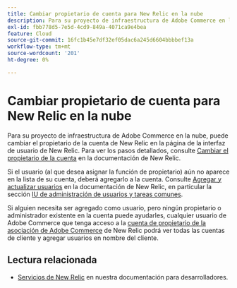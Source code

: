 ```yaml
---
title: Cambiar propietario de cuenta para New Relic en la nube
description: Para su proyecto de infraestructura de Adobe Commerce en la nube, puede cambiar el propietario de la cuenta de New Relic en la página de la interfaz de usuario de New Relic. Para ver los pasos detallados, consulte [Tutorial sobre administración de cuentas y acceso de usuarios](https://docs.newrelic.com/docs/accounts/accounts-billing/new-relic-one-user-management/account-user-mgmt-tutorial/) en la documentación de New Relic.
exl-id: fbb778d5-7e5d-4cd9-849a-4071ca9e4bea
feature: Cloud
source-git-commit: 16fc1b45e7df32ef05dac6a245d6604bbbbef13a
workflow-type: tm+mt
source-wordcount: '201'
ht-degree: 0%

---
```


# Cambiar propietario de cuenta para New Relic en la nube

Para su proyecto de infraestructura de Adobe Commerce en la nube, puede cambiar el propietario de la cuenta de New Relic en la página de la interfaz de usuario de New Relic. Para ver los pasos detallados, consulte [Cambiar el propietario de la cuenta](https://docs.newrelic.com/docs/accounts/accounts-billing/new-relic-one-user-management/account-user-mgmt-tutorial/) en la documentación de New Relic.

Si el usuario (al que desea asignar la función de propietario) aún no aparece en la lista de su cuenta, deberá agregarlo a la cuenta. Consulte [Agregar y actualizar usuarios](https://docs.newrelic.com/docs/accounts/accounts-billing/new-relic-one-user-management/user-management-ui-and-tasks/#add-users) en la documentación de New Relic, en particular la sección [IU de administración de usuarios y tareas comunes](https://docs.newrelic.com/docs/accounts/accounts-billing/new-relic-one-user-management/user-management-ui-and-tasks/#where).

Si alguien necesita ser agregado como usuario, pero ningún propietario o administrador existente en la cuenta puede ayudarles, cualquier usuario de Adobe Commerce que tenga acceso a la [cuenta de propietario de la asociación de Adobe Commerce](https://account.newrelic.com/accounts/1311131/users) de New Relic podrá ver todas las cuentas de cliente y agregar usuarios en nombre del cliente.

## Lectura relacionada

* [Servicios de New Relic](https://experienceleague.adobe.com/es/docs/commerce-cloud-service/user-guide/monitor/new-relic/new-relic-service) en nuestra documentación para desarrolladores.
